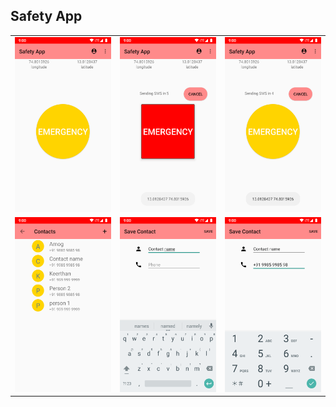 ## Safety App

| | | |
|:-------------------------:|:-------------------------:|:-------------------------:|
| <img alt="" src="/docs/assets/home_page.png" width="160" height="280"> |<img alt="" src="/docs/assets/send_sms.png" width="160" height="280">|<img alt="" src="/docs/assets/cancel_send_sms.png" width="160" height="280">|
|<img alt="" src="/docs/assets/display_contact.png" width="160" height="280">|<img alt="" src="/docs/assets/add_contact_name.png" width="160" height="280">|<img alt="" src="/docs/assets/add_contact_phone.png" width="160" height="280">|<img alt="" src="/docs/assets/settings_page.png" width="160" height="280">|

